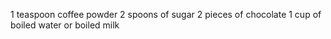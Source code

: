1 teaspoon coffee powder
2 spoons of sugar
2 pieces of chocolate
1 cup of boiled water or boiled milk
